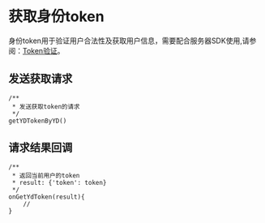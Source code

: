 # 获取身份token

身份token用于验证用户合法性及获取用户信息，需要配合服务器SDK使用,请参阅：[Token验证](https://youdu.im/api/doc.html#100344)。

## 发送获取请求

```
/**
 * 发送获取token的请求
 */
getYDTokenByYD()
```

## 请求结果回调

```
/**
 * 返回当前用户的token
 * result: {'token': token}
 */
onGetYdToken(result){
	//
}
```